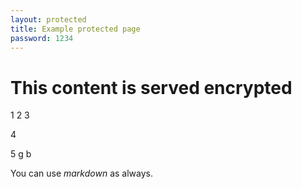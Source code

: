 ```yaml
---
layout: protected
title: Example protected page
password: 1234
---
```


# This content is served encrypted

1
2
3

4



5
g
b

You can use *markdown* as always.
